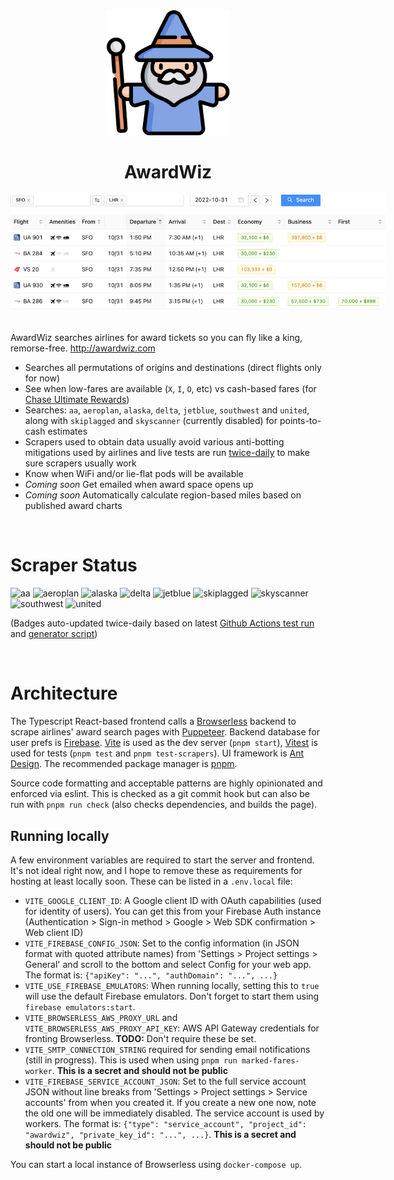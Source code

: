 <div align="center">
  <div><img src="src/wizard.png" style="width:200px" /></div>
  <div><h1>AwardWiz</h1></div>
  <div><img src="src/screenshot.png" style="max-width:600px" /></div>
</div>
<br/>

AwardWiz searches airlines for award tickets so you can fly like a king, remorse-free. http://awardwiz.com

- Searches all permutations of origins and destinations (direct flights only for now)
- See when low-fares are available (`X`, `I`, `O`, etc) vs cash-based fares (for [Chase Ultimate Rewards](https://thepointsguy.com/guide/redeeming-chase-ultimate-rewards-maximum-value/))
- Searches: `aa`, `aeroplan`, `alaska`, `delta`, `jetblue`, `southwest` and `united`, along with `skiplagged` and `skyscanner` (currently disabled) for points-to-cash estimates
- Scrapers used to obtain data usually avoid various anti-botting mitigations used by airlines and live tests are run [twice-daily](https://github.com/lg/awardwiz/actions/workflows/scraper-tests.yaml) to make sure scrapers usually work
- Know when WiFi and/or lie-flat pods will be available
- *Coming soon* Get emailed when award space opens up
- *Coming soon* Automatically calculate region-based miles based on published award charts

<br/>

# Scraper Status

![aa](https://untitled-n0tvu4usv9sd.runkit.sh/badge?scraper=aa) ![aeroplan](https://untitled-n0tvu4usv9sd.runkit.sh/badge?scraper=aeroplan) ![alaska](https://untitled-n0tvu4usv9sd.runkit.sh/badge?scraper=alaska) ![delta](https://untitled-n0tvu4usv9sd.runkit.sh/badge?scraper=delta) ![jetblue](https://untitled-n0tvu4usv9sd.runkit.sh/badge?scraper=jetblue) ![skiplagged](https://untitled-n0tvu4usv9sd.runkit.sh/badge?scraper=skiplagged) ![skyscanner](https://untitled-n0tvu4usv9sd.runkit.sh/badge?scraper=skyscanner) ![southwest](https://untitled-n0tvu4usv9sd.runkit.sh/badge?scraper=southwest) ![united](https://untitled-n0tvu4usv9sd.runkit.sh/badge?scraper=united)

(Badges auto-updated twice-daily based on latest [Github Actions test run](https://github.com/lg/awardwiz/actions/workflows/scraper-tests.yaml) and [generator script](https://runkit.com/lg-/637ac74ba242730009cda1f8))

<br/>

# Architecture

The Typescript React-based frontend calls a [Browserless](https://github.com/browserless/chrome) backend to scrape airlines' award search pages with [Puppeteer](https://github.com/puppeteer/puppeteer). Backend database for user prefs is [Firebase](http://firebase.google.com). [Vite](https://github.com/vitejs/vite) is used as the dev server (`pnpm start`), [Vitest](https://github.com/vitest-dev/vitest) is used for tests (`pnpm test` and `pnpm test-scrapers`). UI framework is [Ant Design](https://github.com/ant-design/ant-design/). The recommended package manager is [pnpm](https://github.com/pnpm/pnpm).

Source code formatting and acceptable patterns are highly opinionated and enforced via eslint. This is checked as a git commit hook but can also be run with `pnpm run check` (also checks dependencies, and builds the page).

## Running locally

A few environment variables are required to start the server and frontend. It's not ideal right now, and I hope to remove these as requirements for hosting at least locally soon. These can be listed in a `.env.local` file:

- `VITE_GOOGLE_CLIENT_ID`: A Google client ID with OAuth capabilities (used for identity of users). You can get this from your Firebase Auth instance (Authentication > Sign-in method > Google > Web SDK confirmation > Web client ID)
- `VITE_FIREBASE_CONFIG_JSON`: Set to the config information (in JSON format with quoted attribute names) from 'Settings > Project settings > General' and scroll to the bottom and select Config for your web app. The format is: `{"apiKey": "...", "authDomain": "...", ...}`
- `VITE_USE_FIREBASE_EMULATORS`: When running locally, setting this to `true` will use the default Firebase emulators. Don't forget to start them using `firebase emulators:start`.
- `VITE_BROWSERLESS_AWS_PROXY_URL` and `VITE_BROWSERLESS_AWS_PROXY_API_KEY`: AWS API Gateway credentials for fronting Browserless. **TODO:** Don't require these be set.
- `VITE_SMTP_CONNECTION_STRING` required for sending email notifications (still in progress). This is used when using `pnpm run marked-fares-worker`. **This is a secret and should not be public**
- `VITE_FIREBASE_SERVICE_ACCOUNT_JSON`: Set to the full service account JSON without line breaks from 'Settings > Project settings > Service accounts' from when you created it. If you create a new one now, note the old one will be immediately disabled. The service account is used by workers. The format is: `{"type": "service_account", "project_id": "awardwiz", "private_key_id": "...", ...}`. **This is a secret and should not be public**

You can start a local instance of Browserless using `docker-compose up`.
